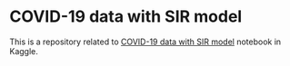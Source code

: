 # COVID-19 data with SIR model
This is a repository related to [COVID-19 data with SIR model](https://www.kaggle.com/lisphilar/covid-19-data-with-sir-model) notebook in Kaggle.
